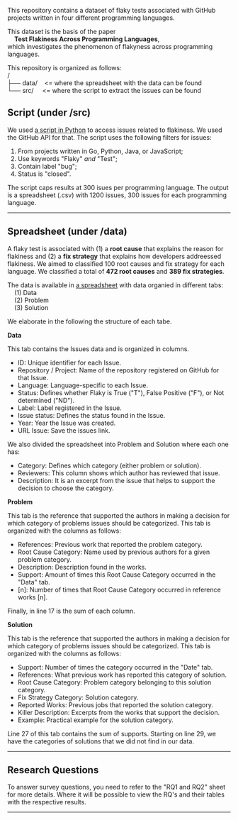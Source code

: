 This repository contains a dataset of flaky tests associated with GitHub projects written in four different programming languages.

This dataset is the basis of the paper<br> 
&nbsp;&nbsp;&nbsp;&nbsp;**Test Flakiness Across Programming Languages**,<br>
which investigates the phenomenon of flakyness across programming languages.

This repository is organized as follows:<br>
/<br>
├── data/&nbsp;&nbsp;&nbsp;&nbsp;<= where the spreadsheet with the data can be found<br>
└── src/&nbsp;&nbsp;&nbsp;&nbsp;&nbsp;<= where the script to extract the issues can be found<br>

## Script (under /src)

We used [a script in Python](https://github.com/Test-Flaky/Flakiness/blob/main/src/Script-flakiness.py) to access issues related to flakiness. We used the GitHub API for that. The script uses the following filters for issues:

1. From projects written in Go, Python, Java, or JavaScript;
2. Use keywords "Flaky" *and* "Test";
3. Contain label "bug";
4. Status is "closed".

The script caps results at 300 isues per programming language. The output is a spreadsheet (.csv) with 1200 issues, 300 issues for each programming language.

-------------------------------------------------------------------------------------------------------------------------------------------------------

## Spreadsheet (under /data)

<!---
This dataset is categorized into causes and the Flaky test solution is stored [here](https://github.com/Test-Flaky/OOPSLA21/tree/main/data).
These Root Cause involved a total of 325 open source GitHub projects written primarily in four programming languages: Go, Java, JavaScript and Python.
--->

<!---
The anonymous dataset contains 1.200 issues which were extracted from projects stored on GitHub through the Script.
--->

A flaky test is associated with (1) a **root cause** that explains the reason for flakiness and (2) a **fix strategy** that explains how developers addreessed flakiness. We aimed to classified 100 root causes and fix strategy for each language. We classified a total of **472 root causes** and **389 fix strategies**.

The data is available in [a spreadsheet](https://github.com/Test-Flaky/OOPSLA21/blob/main/data/DataBase_GitHub.xlsx) with data organied in different tabs:<br>
&nbsp;&nbsp;&nbsp;&nbsp;(1) Data<br>
&nbsp;&nbsp;&nbsp;&nbsp;(2) Problem<br>
&nbsp;&nbsp;&nbsp;&nbsp;(3) Solution<br>
  
We elaborate in the following the structure of each tabe.

**Data**

This tab contains the Issues data and is organized in columns.

* ID: Unique identifier for each Issue.
* Repository / Project: Name of the repository registered on GitHub for that Issue.
* Language: Language-specific to each Issue.
* Status: Defines whether Flaky is True ("T"), False Positive ("F"), or Not determined ("ND").
* Label: Label registered in the Issue.
* Issue status: Defines the status found in the Issue.
* Year: Year the Issue was created.
* URL Issue: Save the issues link.

We also divided the spreadsheet into Problem and Solution where each one has:
* Category: Defines which category (either problem or solution).
* Reviewers: This column shows which author has reviewed that issue.
* Description: It is an excerpt from the issue that helps to support the decision to choose the category.

**Problem**

This tab is the reference that supported the authors in making a decision for which category of problems issues should be categorized.
This tab is organized with the columns as follows:
* References: Previous work that reported the problem category.
* Root Cause Category: Name used by previous authors for a given problem category.
* Description: Description found in the works.
* Support: Amount of times this Root Cause Category occurred in the "Data" tab.
* [n]: Number of times that Root Cause Category occurred in reference works [n].

Finally, in line 17 is the sum of each column.

**Solution**

This tab is the reference that supported the authors in making a decision for which category of problems issues should be categorized.
This tab is organized with the columns as follows:

* Support: Number of times the category occurred in the "Date" tab.
* References: What previous work has reported this category of solution.
* Root Cause Category: Problem category belonging to this solution category.
* Fix Strategy Category: Solution category.
* Reported Works: Previous jobs that reported the solution category.
* Killer Description: Excerpts from the works that support the decision.
* Example: Practical example for the solution category.

Line 27 of this tab contains the sum of supports.
Starting on line 29, we have the categories of solutions that we did not find in our data.

-------------------------------------------------------------------------------------------------------------------------------------------------------
## Research Questions

To answer survey questions, you need to refer to the "RQ1 and RQ2" sheet for more details. Where it will be possible to view the RQ's and their tables with the respective results.

-------------------------------------------------------------------------------------------------------------------------------------------------------
